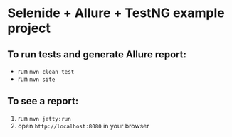 # Selenide + Allure + TestNG example project

## To run tests and generate Allure report:

* run `mvn clean test`
* run `mvn site`

## To see a report:

1. run `mvn jetty:run`
2. open `http://localhost:8080` in your browser
